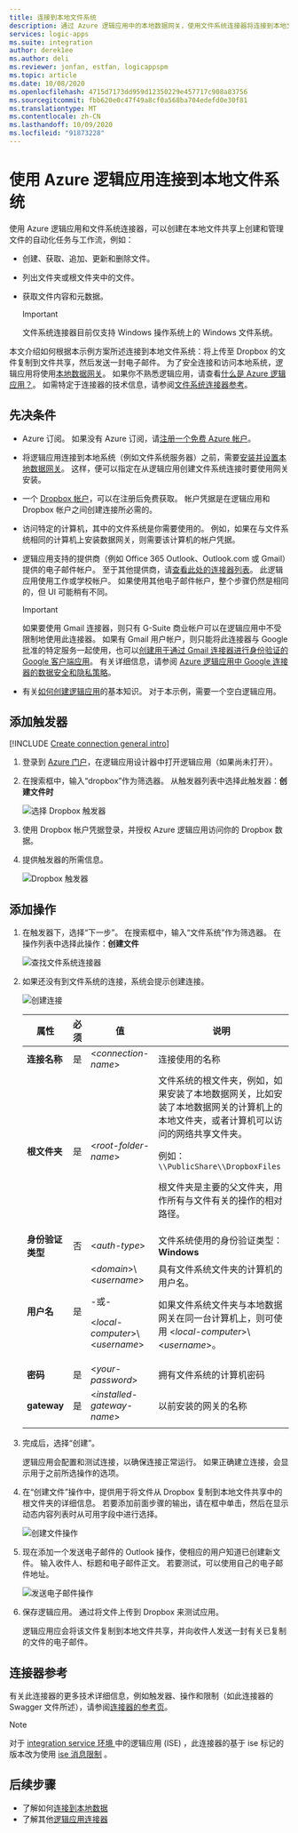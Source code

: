 ```yaml
---
title: 连接到本地文件系统
description: 通过 Azure 逻辑应用中的本地数据网关，使用文件系统连接器将连接到本地文件系统的任务和工作流自动化
services: logic-apps
ms.suite: integration
author: derek1ee
ms.author: deli
ms.reviewer: jonfan, estfan, logicappspm
ms.topic: article
ms.date: 10/08/2020
ms.openlocfilehash: 4715d7173dd959d12350229e457717c908a83756
ms.sourcegitcommit: fbb620e0c47f49a8cf0a568ba704edefd0e30f81
ms.translationtype: MT
ms.contentlocale: zh-CN
ms.lasthandoff: 10/09/2020
ms.locfileid: "91873228"
---
```

# <a name="connect-to-on-premises-file-systems-with-azure-logic-apps"></a>使用 Azure 逻辑应用连接到本地文件系统

使用 Azure 逻辑应用和文件系统连接器，可以创建在本地文件共享上创建和管理文件的自动化任务与工作流，例如：

- 创建、获取、追加、更新和删除文件。
- 列出文件夹或根文件夹中的文件。
- 获取文件内容和元数据。

  > [!IMPORTANT]
  > 文件系统连接器目前仅支持 Windows 操作系统上的 Windows 文件系统。  

本文介绍如何根据本示例方案所述连接到本地文件系统：将上传至 Dropbox 的文件复制到文件共享，然后发送一封电子邮件。 为了安全连接和访问本地系统，逻辑应用将使用[本地数据网关](../logic-apps/logic-apps-gateway-connection.md)。 如果你不熟悉逻辑应用，请查看[什么是 Azure 逻辑应用？](../logic-apps/logic-apps-overview.md)。 如需特定于连接器的技术信息，请参阅[文件系统连接器参考](/connectors/filesystem/)。

## <a name="prerequisites"></a>先决条件

* Azure 订阅。 如果没有 Azure 订阅，请[注册一个免费 Azure 帐户](https://azure.microsoft.com/free/)。

* 将逻辑应用连接到本地系统（例如文件系统服务器）之前，需要[安装并设置本地数据网关](../logic-apps/logic-apps-gateway-install.md)。 这样，便可以指定在从逻辑应用创建文件系统连接时要使用网关安装。

* 一个 [Dropbox 帐户](https://www.dropbox.com/)，可以在注册后免费获取。 帐户凭据是在逻辑应用和 Dropbox 帐户之间创建连接所必需的。

* 访问特定的计算机，其中的文件系统是你需要使用的。 例如，如果在与文件系统相同的计算机上安装数据网关，则需要该计算机的帐户凭据。

* 逻辑应用支持的提供商（例如 Office 365 Outlook、Outlook.com 或 Gmail）提供的电子邮件帐户。 至于其他提供商，请[查看此处的连接器列表](/connectors/)。 此逻辑应用使用工作或学校帐户。 如果使用其他电子邮件帐户，整个步骤仍然是相同的，但 UI 可能稍有不同。

  > [!IMPORTANT]
  > 如果要使用 Gmail 连接器，则只有 G-Suite 商业帐户可以在逻辑应用中不受限制地使用此连接器。 如果有 Gmail 用户帐户，则只能将此连接器与 Google 批准的特定服务一起使用，也可以[创建用于通过 Gmail 连接器进行身份验证的 Google 客户端应用](/connectors/gmail/#authentication-and-bring-your-own-application)。 有关详细信息，请参阅 [Azure 逻辑应用中 Google 连接器的数据安全和隐私策略](../connectors/connectors-google-data-security-privacy-policy.md)。

* 有关[如何创建逻辑应用](../logic-apps/quickstart-create-first-logic-app-workflow.md)的基本知识。 对于本示例，需要一个空白逻辑应用。

## <a name="add-trigger"></a>添加触发器

[!INCLUDE [Create connection general intro](../../includes/connectors-create-connection-general-intro.md)]

1. 登录到 [Azure 门户](https://portal.azure.com)，在逻辑应用设计器中打开逻辑应用（如果尚未打开）。

1. 在搜索框中，输入“dropbox”作为筛选器。 从触发器列表中选择此触发器：**创建文件时**

   ![选择 Dropbox 触发器](media/logic-apps-using-file-connector/select-dropbox-trigger.png)

1. 使用 Dropbox 帐户凭据登录，并授权 Azure 逻辑应用访问你的 Dropbox 数据。

1. 提供触发器的所需信息。

   ![Dropbox 触发器](media/logic-apps-using-file-connector/dropbox-trigger.png)

## <a name="add-actions"></a>添加操作

1. 在触发器下，选择“下一步”。 在搜索框中，输入“文件系统”作为筛选器。 在操作列表中选择此操作：**创建文件**

   ![查找文件系统连接器](media/logic-apps-using-file-connector/find-file-system-action.png)

1. 如果还没有到文件系统的连接，系统会提示创建连接。

   ![创建连接](media/logic-apps-using-file-connector/file-system-connection.png)

   | 属性 | 必须 | 值 | 说明 |
   | -------- | -------- | ----- | ----------- |
   | **连接名称** | 是 | <*connection-name*> | 连接使用的名称 |
   | **根文件夹** | 是 | <*root-folder-name*> | 文件系统的根文件夹，例如，如果安装了本地数据网关，比如安装了本地数据网关的计算机上的本地文件夹，或者计算机可以访问的网络共享文件夹。 <p>例如： `\\PublicShare\\DropboxFiles` <p>根文件夹是主要的父文件夹，用作所有与文件有关的操作的相对路径。 |
   | **身份验证类型** | 否 | <*auth-type*> | 文件系统使用的身份验证类型：**Windows** |
   | **用户名** | 是 | <*domain*>\\<*username*> <p>-或- <p><*local-computer*>\\<*username*> | 具有文件系统文件夹的计算机的用户名。 <p>如果文件系统文件夹与本地数据网关在同一台计算机上，则可使用 <*local-computer*>\\<*username*>。 |
   | **密码** | 是 | <*your-password*> | 拥有文件系统的计算机密码 |
   | **gateway** | 是 | <*installed-gateway-name*> | 以前安装的网关的名称 |
   |||||

1. 完成后，选择“创建”。

   逻辑应用会配置和测试连接，以确保连接正常运行。 如果正确建立连接，会显示用于之前所选操作的选项。

1. 在“创建文件”操作中，提供用于将文件从 Dropbox 复制到本地文件共享中的根文件夹的详细信息。 若要添加前面步骤的输出，请在框中单击，然后在显示动态内容列表时从可用字段中进行选择。

   ![创建文件操作](media/logic-apps-using-file-connector/create-file-filled.png)

1. 现在添加一个发送电子邮件的 Outlook 操作，使相应的用户知道已创建新文件。 输入收件人、标题和电子邮件正文。 若要测试，可以使用自己的电子邮件地址。

   ![发送电子邮件操作](media/logic-apps-using-file-connector/send-email.png)

1. 保存逻辑应用。 通过将文件上传到 Dropbox 来测试应用。

   逻辑应用应会将该文件复制到本地文件共享，并向收件人发送一封有关已复制的文件的电子邮件。

## <a name="connector-reference"></a>连接器参考

有关此连接器的更多技术详细信息，例如触发器、操作和限制（如此连接器的 Swagger 文件所述），请参阅[连接器的参考页](/connectors/fileconnector/)。

> [!NOTE]
> 对于 [integration service 环境 ](../logic-apps/connect-virtual-network-vnet-isolated-environment-overview.md)中的逻辑应用 (ISE) ，此连接器的基于 ise 标记的版本改为使用 [ise 消息限制](../logic-apps/logic-apps-limits-and-config.md#message-size-limits) 。

## <a name="next-steps"></a>后续步骤

* 了解如何[连接到本地数据](../logic-apps/logic-apps-gateway-connection.md) 
* 了解其他[逻辑应用连接器](../connectors/apis-list.md)
